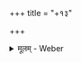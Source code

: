+++
title = "+१३"

+++
<details><summary>मूलम् - Weber</summary>

A. Cod. Mill. - B. Bodl. Wils. 365. - C. Bodl. Wils. 453. - D. Chambers 22. - P. Paris Dev. 160.
</details>



